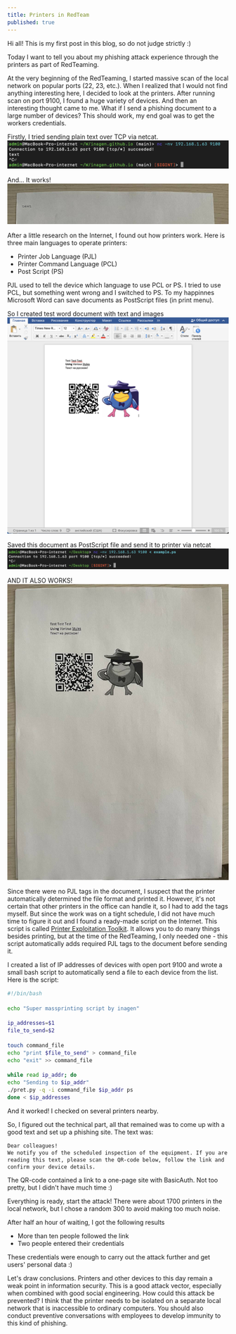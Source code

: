 ```yaml
---
title: Printers in RedTeam
published: true
---
```


Hi all! This is my first post in this blog, so do not judge strictly :)

Today I want to tell you about my phishing attack experience through the printers as part of RedTeaming. 

At the very beginning of the RedTeaming, I started massive scan of the local network on popular ports (22, 23, etc.). When I realized that I would not find anything interesting here, I decided to look at the printers. After running scan on port 9100, I found a huge variety of devices. And then an interesting thought came to me. What if I send a phishing document to a large number of devices? This should work, my end goal was to get the workers credentials.

Firstly, I tried sending plain text over TCP via netcat. 
![Sending raw text over TCP](../resources/printersinreadteam/text-netcat.png)


And... It works!
![Result](../resources/printersinreadteam/textpaper.jpg)

After a little research on the Internet, I found out how printers work. Here is three main languages to operate printers: 

* Printer Job Language (PJL)
* Printer Command Language (PCL)
* Post Script (PS)

PJL used to tell the device which language to use PCL or PS. I tried to use PCL, but something went wrong and I switched to PS. To my happinnes Microsoft Word can save documents as PostScript files (in print menu).

So I created test word document with text and images
![Test document](../resources/printersinreadteam/word.png)

Saved this document as PostScript file and send it to printer via netcat
![Sending PS file over TCP](../resources/printersinreadteam/ps-netcat.png)

AND IT ALSO WORKS!
![Sending PS file over TCP](../resources/printersinreadteam/pspaper.jpg)

Since there were no PJL tags in the document, I suspect that the printer automatically determined the file format and printed it. However, it's not certain that other printers in the office can handle it, so I had to add the tags myself. But since the work was on a tight schedule, I did not have much time to figure it out and I found a ready-made script on the Internet. This script is called [Printer Exploitation Toolkit](https://github.com/RUB-NDS/PRET). It allows you to do many things besides printing, but at the time of the RedTeaming, I only needed one - this script automatically adds required PJL tags to the document before sending it.

I created a list of IP addresses of devices with open port 9100 and wrote a small bash script to automatically send a file to each device from the list. 
Here is the script:
```bash
#!/bin/bash

echo "Super massprinting script by inagen"

ip_addresses=$1
file_to_send=$2

touch command_file
echo "print $file_to_send" > command_file
echo "exit" >> command_file

while read ip_addr; do
echo "Sending to $ip_addr"
./pret.py -q -i command_file $ip_addr ps
done < $ip_addresses

```
And it worked! I checked on several printers nearby.

So, I figured out the technical part, all that remained was to come up with a good text and set up a phishing site. The text was:
```
Dear colleagues!
We notify you of the scheduled inspection of the equipment. If you are reading this text, please scan the QR-code below, follow the link and confirm your device details.
```
The QR-code contained a link to a one-page site with BasicAuth. Not too pretty, but I didn't have much time :)

Everything is ready, start the attack! There were about 1700 printers  in the local network, but I chose a random 300 to avoid making too much noise. 

After half an hour of waiting, I got the following results

- More than ten people followed the link
- Two people entered their credentials

These credentials were enough to carry out the attack further and get users' personal data :)

Let's draw conclusions. Printers and other devices to this day remain a weak point in information security. This is a good attack vector, especially when combined with good social engineering. How could this attack be prevented? I think that the printer needs to be isolated on a separate local network that is inaccessible to ordinary computers. You should also conduct preventive conversations with employees to develop immunity to this kind of phishing.